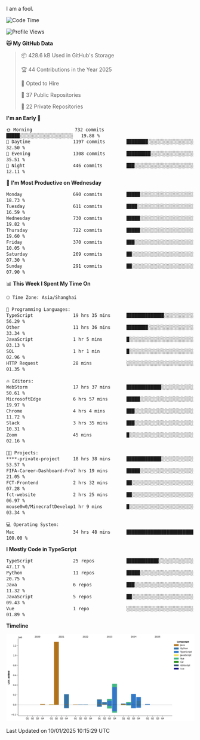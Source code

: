 I am a fool.

<!--START_SECTION:waka-->
![Code Time](http://img.shields.io/badge/Code%20Time-2%2C414%20hrs%2059%20mins-blue)

![Profile Views](http://img.shields.io/badge/Profile%20Views-0-blue)

**🐱 My GitHub Data** 

> 📦 428.6 kB Used in GitHub's Storage 
 > 
> 🏆 44 Contributions in the Year 2025
 > 
> 💼 Opted to Hire
 > 
> 📜 37 Public Repositories 
 > 
> 🔑 22 Private Repositories 
 > 
**I'm an Early 🐤** 

```text
🌞 Morning                732 commits         █████░░░░░░░░░░░░░░░░░░░░   19.88 % 
🌆 Daytime                1197 commits        ████████░░░░░░░░░░░░░░░░░   32.50 % 
🌃 Evening                1308 commits        █████████░░░░░░░░░░░░░░░░   35.51 % 
🌙 Night                  446 commits         ███░░░░░░░░░░░░░░░░░░░░░░   12.11 % 
```
📅 **I'm Most Productive on Wednesday** 

```text
Monday                   690 commits         █████░░░░░░░░░░░░░░░░░░░░   18.73 % 
Tuesday                  611 commits         ████░░░░░░░░░░░░░░░░░░░░░   16.59 % 
Wednesday                730 commits         █████░░░░░░░░░░░░░░░░░░░░   19.82 % 
Thursday                 722 commits         █████░░░░░░░░░░░░░░░░░░░░   19.60 % 
Friday                   370 commits         ███░░░░░░░░░░░░░░░░░░░░░░   10.05 % 
Saturday                 269 commits         ██░░░░░░░░░░░░░░░░░░░░░░░   07.30 % 
Sunday                   291 commits         ██░░░░░░░░░░░░░░░░░░░░░░░   07.90 % 
```


📊 **This Week I Spent My Time On** 

```text
🕑︎ Time Zone: Asia/Shanghai

💬 Programming Languages: 
TypeScript               19 hrs 35 mins      ██████████████░░░░░░░░░░░   56.29 % 
Other                    11 hrs 36 mins      ████████░░░░░░░░░░░░░░░░░   33.34 % 
JavaScript               1 hr 5 mins         █░░░░░░░░░░░░░░░░░░░░░░░░   03.13 % 
SQL                      1 hr 1 min          █░░░░░░░░░░░░░░░░░░░░░░░░   02.96 % 
HTTP Request             28 mins             ░░░░░░░░░░░░░░░░░░░░░░░░░   01.35 % 

🔥 Editors: 
WebStorm                 17 hrs 37 mins      █████████████░░░░░░░░░░░░   50.61 % 
MicrosoftEdge            6 hrs 57 mins       █████░░░░░░░░░░░░░░░░░░░░   19.97 % 
Chrome                   4 hrs 4 mins        ███░░░░░░░░░░░░░░░░░░░░░░   11.72 % 
Slack                    3 hrs 35 mins       ███░░░░░░░░░░░░░░░░░░░░░░   10.31 % 
Zoom                     45 mins             █░░░░░░░░░░░░░░░░░░░░░░░░   02.16 % 

🐱‍💻 Projects: 
****-private-project     18 hrs 38 mins      █████████████░░░░░░░░░░░░   53.57 % 
FIFA-Career-Dashboard-Fro7 hrs 19 mins       █████░░░░░░░░░░░░░░░░░░░░   21.05 % 
FCT-Frontend             2 hrs 32 mins       ██░░░░░░░░░░░░░░░░░░░░░░░   07.28 % 
fct-website              2 hrs 25 mins       ██░░░░░░░░░░░░░░░░░░░░░░░   06.97 % 
mouse0w0/MinecraftDevelop1 hr 9 mins         █░░░░░░░░░░░░░░░░░░░░░░░░   03.34 % 

💻 Operating System: 
Mac                      34 hrs 48 mins      █████████████████████████   100.00 % 
```

**I Mostly Code in TypeScript** 

```text
TypeScript               25 repos            ████████████░░░░░░░░░░░░░   47.17 % 
Python                   11 repos            █████░░░░░░░░░░░░░░░░░░░░   20.75 % 
Java                     6 repos             ███░░░░░░░░░░░░░░░░░░░░░░   11.32 % 
JavaScript               5 repos             ██░░░░░░░░░░░░░░░░░░░░░░░   09.43 % 
Vue                      1 repo              ░░░░░░░░░░░░░░░░░░░░░░░░░   01.89 % 
```



**Timeline**

![Lines of Code chart](https://raw.githubusercontent.com/VeejaLiu/VeejaLiu/master/assets/bar_graph.png)


 Last Updated on 10/01/2025 10:15:29 UTC
<!--END_SECTION:waka-->
